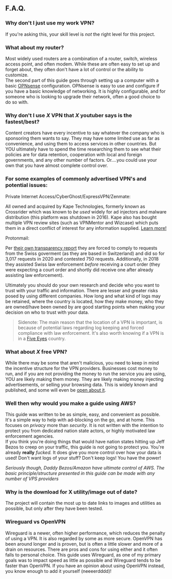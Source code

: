 ## F.A.Q.

### **Why don't I just use my work VPN?**  

If you're asking this, your skill level is *not* the right level for this project.

### **What about my router?**  

Most widely used routers are a combination of a router, switch, wireless access point, and often modem. While these are often easy to set up and forget about, they often don't have a lot of control or the ability to customize.  
The second part of this guide goes through setting up a computer with a basic [OPNsense](https://opnsense.org/) configuration. OPNsense is easy to use and configure if you have a basic knowledge of networking. It is highly configurable, and for someone who is looking to upgrade their network, often a good choice to do so with.

### **Why don't I use *X* VPN that *X* youtuber says is the fastest/best?**  

Content creators have every incentive to say whatever the company who is sponsoring them wants to say. They may have some limited use as far as convenience, and using them to access services in other countries. But YOU ultimately have to spend the time researching them to see what their policies are for data retention, cooperation with local and foreign governments, and any other number of factors. Or....you could use your own that you have almost complete control over. 


### **For some examples of commonly advertised VPN's and potential issues:** 

Private Internet Access/CyberGhost/ExpressVPN/Zenmate:  

All owned and acquired by Kape Technologies, formerly known as Crossrider which was known to *be used* widely for ad injectors and malware distribution (this platform was shutdown in 2016). Kape also has bought multiple VPN review sites (such as VPNMentor and Wizcase) which puts them in a direct conflict of interest for any information supplied.
[Learn more!](https://restoreprivacy.com/kape-technologies-owns-expressvpn-cyberghost-pia-zenmate-vpn-review-sites/)


Protonmail:  

Per [their own transparency report](https://protonmail.com/blog/transparency-report/) they are forced to comply to requests from the Swiss goverment (as they are based in Switzerland) and did so for 3,017 requests in 2020 and contested 750 requests. Additionally, in 2018 they assisted Swiss law enforcement *before* receiving a court order (they were expecting a court order and shortly did receive one after already assisting law enforcement).

Ultimately you should do your own research and decide who you want to trust with your traffic and information. There are lesser and greater risks posed by using different companies. How long and what kind of logs may be retained, where the country is located, how they make money, who they are owned/have been owned by are good starting points when making your decision on who to trust with your data.

>Sidenote: The main reason that the location of a VPN is important, is because of potential laws regarding log keeping and forced compliance with law enforcement. It's also worth knowing if a VPN is in a [Five Eyes](https://en.wikipedia.org/wiki/Five_Eyes) country.


### **What about *X* free VPN?**
  
While there may be some that aren't malicious, you need to keep in mind the incentive structure for the VPN providers. Businesses cost money to run, and if you are not providing the money to run the service you are using, YOU are likely making them money. They are likely making money injecting advertisements, or selling your browsing data. This is widely known and published, and some will even be [open about it](https://www.betternet.co/how-we-make-money/).  

### **Well then why would you make a guide using AWS?**  
  
This guide was written to be as simple, easy, and convenient as possible. It's a simple way to help with ad-blocking on the go, and at home. This focuses on *privacy* more than *security*.  It is not written with the intention to protect you from dedicated nation state actors, or highly motivated law enforcement agencies.  
If you think you're doing things that would have nation states hitting up Jeff Bezos to creep on your traffic, this guide is not going to protect you. You're already **really** *fucked.*
It does give you more control over how your data is used! Don't want logs of your stuff? Don't keep logs! You have the power!

*Seriously though, Daddy Bezos/Amazon have ultimate control of AWS. The basic principle/structure presented in this guide can be made with any number of VPS providers*

### **Why is the download for X utility/image out of date?**

The project will contain the most up to date links to images and utilities as possible, but only after they have been tested. 

### **Wireguard vs OpenVPN** 

Wireguard is a newer, often higher performance, which reduces the penalty of using a VPN. It is also regarded by some as more secure. OpenVPN has been around longer and is proven, but is often a little slower and more of a drain on resources. There are pros and cons for using either and it often falls to personal choice. This guide uses Wireguard, as one of my primary goals was to impact speed as little as possible and Wireguard tends to be faster than OpenVPN. If you have an opinion about using OpenVPN instead, you know enough to add it yourself (neeeerdddd)!
